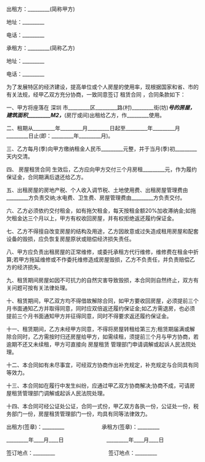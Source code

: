 
 


出租方：_________(简称甲方)


地址：_________


电话：_________


承租方：_________(简称乙方)


地址：_________


电话：_________


为了发展特区的经济建设，提高单位或个人房屋的使用率，现根据国家和省、市的有关法规，经甲乙双方充分协商，一致同意签订
租赁合同
，合同条款如下：


一、甲方将座落在
深圳
市_________区_________路(村)_________街(坊)_________号的房屋，建筑面积_________M2，_________(房厅或间)出租给乙方，作_________使用。


二、租期从_________年_________月_________日起至_________年_________月_________日止(即：_________年_________月)。


三、乙方每月(季)向甲方缴纳租金人民币_________元整，并于当月(季)初_________天内交清。


四、
房屋租赁合同
生效后，乙方应向甲方交付三个月房租_________元，作为履约保证金，合同期满后退还给乙方。


五、出租房屋的房地产税、个人收入调节税、土地使用费、出租房屋管理费由_________方负责交纳;水电费、卫生费、房屋管理费由_________方负责交付。


六、乙方必须依约交付租金，如有拖欠租金，每天按租金额20%加收滞纳金;如拖欠租金达三个月以上，甲方有权收回房屋，并有权拒绝返还履约保证金。


七、乙方不得擅自改变房屋的结构及用途，乙方因故意或过失造成租用房屋和配套设备的毁损，应负恢复房屋原状或赔偿经济损失责任。


八、甲方应负责出租房屋的正常维修，或委托承租方代行维修，维修费在租金中折算;若甲方拖延维修或不作委托维修造成房屋毁损，乙方不负责任，并负责赔偿乙方的经济损失。


九、租赁期间房屋如因不可抗力的自然灾害导致毁损，本合同则自然终止，双方有关问题可按有关法律处理。


十、租赁期间，甲乙双方均不得借故解除合同，如甲方要收回房屋，必须提前三个月书面通知乙方并取得同意，同时应双倍返还履约保证金;如乙方需退房，也必须提前三个月书面通知甲方并征得同意，同时不得要求返还履约保证金。


十一、租赁期间，乙方未经甲方同意，不得将房屋转租给第三方;租赁期届满或解除合同时，乙方需按时归还房屋给甲方，如需续租，须提前三个月与甲方协商，若逾期不还又未续租，甲方可直接向
房屋租赁
管理部门申请调解或起诉人民法院处理。


十二、本合同如有未尽事宜，可经双方协商作出补充规定，补充规定与合同具有同等效力。


十三、本合同如在履行中发生纠纷，应通过甲乙双方协商解决;协商不成，可请房屋租赁管理部门调解或起诉人民法院处理。


十四、本合同可经公证处公证，合同一式份，甲乙双方各执一份，公证处一份，税务部门一份，房屋租赁管理部门一份，均具有同等法律效力。


出租方(签章)：_________　　　　　　　承租方(签章)：_________


_________年____月____日　　　　　　　　_________年____月____日


签订地点：_________　　　　　　　　　　签订地点：_________
 


 

 
 
 
 
 
  


  
 

  


  


  
 
 
 
 

